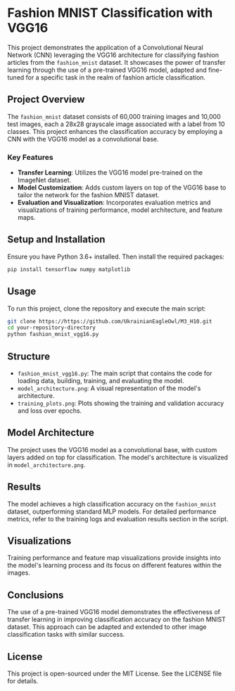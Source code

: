 # Fashion MNIST Classification with VGG16

This project demonstrates the application of a Convolutional Neural Network (CNN) leveraging the VGG16 architecture for classifying fashion articles from the `fashion_mnist` dataset. It showcases the power of transfer learning through the use of a pre-trained VGG16 model, adapted and fine-tuned for a specific task in the realm of fashion article classification.

## Project Overview

The `fashion_mnist` dataset consists of 60,000 training images and 10,000 test images, each a 28x28 grayscale image associated with a label from 10 classes. This project enhances the classification accuracy by employing a CNN with the VGG16 model as a convolutional base. 

### Key Features

- **Transfer Learning**: Utilizes the VGG16 model pre-trained on the ImageNet dataset.
- **Model Customization**: Adds custom layers on top of the VGG16 base to tailor the network for the fashion MNIST dataset.
- **Evaluation and Visualization**: Incorporates evaluation metrics and visualizations of training performance, model architecture, and feature maps.

## Setup and Installation

Ensure you have Python 3.6+ installed. Then install the required packages:

```bash
pip install tensorflow numpy matplotlib
```

## Usage

To run this project, clone the repository and execute the main script:

```bash
git clone https://https://github.com/UkrainianEagleOwl/M3_H10.git
cd your-repository-directory
python fashion_mnist_vgg16.py
```

## Structure

- `fashion_mnist_vgg16.py`: The main script that contains the code for loading data, building, training, and evaluating the model.
- `model_architecture.png`: A visual representation of the model's architecture.
- `training_plots.png`: Plots showing the training and validation accuracy and loss over epochs.

## Model Architecture

The project uses the VGG16 model as a convolutional base, with custom layers added on top for classification. The model's architecture is visualized in `model_architecture.png`.

## Results

The model achieves a high classification accuracy on the `fashion_mnist` dataset, outperforming standard MLP models. For detailed performance metrics, refer to the training logs and evaluation results section in the script.

## Visualizations

Training performance and feature map visualizations provide insights into the model's learning process and its focus on different features within the images.

## Conclusions

The use of a pre-trained VGG16 model demonstrates the effectiveness of transfer learning in improving classification accuracy on the fashion MNIST dataset. This approach can be adapted and extended to other image classification tasks with similar success.

## License

This project is open-sourced under the MIT License. See the LICENSE file for details.
